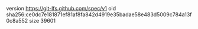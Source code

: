 version https://git-lfs.github.com/spec/v1
oid sha256:ce0dc7e181871ef81af8fa842d4919e35badae58e483d5009c784a13f0c8a552
size 39601
